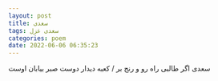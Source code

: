 ```yaml
---
layout: post
title: سعدی
tags: سعدی غزل
categories: poem
date: 2022-06-06 06:35:23
---
```


سعدی اگر طالبی راه رو و رنج بر / کعبه دیدار دوست صبر بیابان اوست
